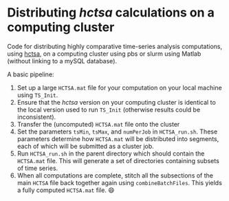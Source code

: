 # Distributing _hctsa_ calculations on a computing cluster
Code for distributing highly comparative time-series analysis computations, using [hctsa](https://github.com/benfulcher/hctsa), on a computing cluster using pbs or slurm using Matlab (without linking to a mySQL database).

A basic pipeline:
1. Set up a large `HCTSA.mat` file for your computation on your local machine using `TS_Init`.
2. Ensure that the _hctsa_ version on your computing cluster is identical to the local version used to run `TS_Init` (otherwise results could be inconsistent).
3. Transfer the (uncomputed) `HCTSA.mat` file onto the cluster
4. Set the parameters `tsMin`, `tsMax`, and `numPerJob` in `HCTSA_run.sh`.
   These parameters determine how `HCTSA.mat` will be distributed into segments, each of which will be submitted as a cluster job.
5. Run `HCTSA_run.sh` in the parent directory which should contain the `HCTSA.mat` file.
   This will generate a set of directories containing subsets of time series.
6. When all computations are complete, stitch all the subsections of the main `HCTSA` file back together again using `combineBatchFiles`.
   This yields a fully computed `HCTSA.mat` file. :smile:
